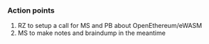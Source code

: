 ### Action points

1. RZ to setup a call for MS and PB about OpenEthereum/eWASM
2. MS to make notes and braindump in the meantime

